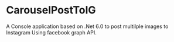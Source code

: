 # CarouselPostToIG
A Console application based on .Net 6.0 to post multilple images to Instagram Using facebook graph API.
